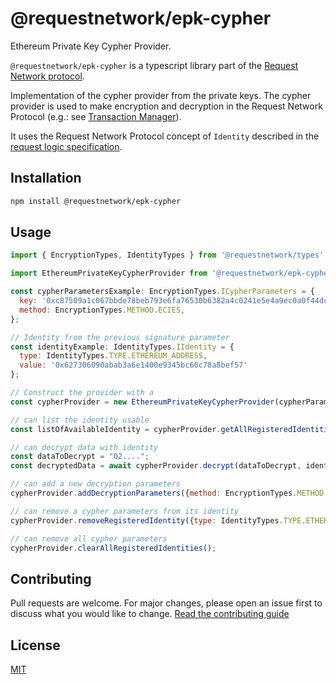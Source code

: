 # @requestnetwork/epk-cypher

Ethereum Private Key Cypher Provider.

`@requestnetwork/epk-cypher` is a typescript library part of the [Request Network protocol](https://github.com/RequestNetwork/requestNetwork).

Implementation of the cypher provider from the private keys.
The cypher provider is used to make encryption and decryption in the Request Network Protocol (e.g.: see [Transaction Manager](/packages/transaction-manager)).

It uses the Request Network Protocol concept of `Identity` described in the [request logic specification](/packages/request-logic/specs/request-logic-specification.md).

## Installation

```bash
npm install @requestnetwork/epk-cypher
```

## Usage

```javascript
import { EncryptionTypes, IdentityTypes } from '@requestnetwork/types'

import EthereumPrivateKeyCypherProvider from '@requestnetwork/epk-cypher'

const cypherParametersExample: EncryptionTypes.ICypherParameters = {
  key: '0xc87509a1c067bbde78beb793e6fa76530b6382a4c0241e5e4a9ec0a0f44dc0d3',
  method: EncryptionTypes.METHOD.ECIES,
};

// Identity from the previous signature parameter
const identityExample: IdentityTypes.IIdentity = {
  type: IdentityTypes.TYPE.ETHEREUM_ADDRESS,
  value: '0x627306090abab3a6e1400e9345bc60c78a8bef57'
};

// Construct the provider with a
const cypherProvider = new EthereumPrivateKeyCypherProvider(cypherParametersExample);

// can list the identity usable
const listOfAvailableIdentity = cypherProvider.getAllRegisteredIdentities(); // [identityExample]

// can decrypt data with identity
const dataToDecrypt = "02....";
const decryptedData = await cypherProvider.decrypt(dataToDecrypt, identityExample); // "Decrypted data..."

// can add a new decryption parameters
cypherProvider.addDecryptionParameters({method: EncryptionTypes.METHOD.ECIES, key: ...});

// can remove a cypher parameters from its identity
cypherProvider.removeRegisteredIdentity({type: IdentityTypes.TYPE.ETHEREUM_ADDRESS, value: ...});

// can remove all cypher parameters
cypherProvider.clearAllRegisteredIdentities();
```

## Contributing

Pull requests are welcome. For major changes, please open an issue first to discuss what you would like to change.
[Read the contributing guide](/CONTRIBUTING.md)

## License

[MIT](/LICENSE)
